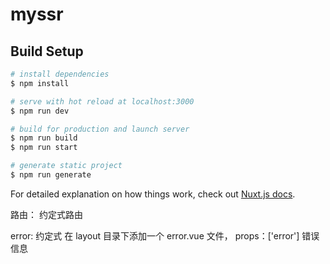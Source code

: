 # myssr

## Build Setup

```bash
# install dependencies
$ npm install

# serve with hot reload at localhost:3000
$ npm run dev

# build for production and launch server
$ npm run build
$ npm run start

# generate static project
$ npm run generate
```

For detailed explanation on how things work, check out [Nuxt.js docs](https://nuxtjs.org).

路由：
  约定式路由
 
error: 
  约定式 在 layout 目录下添加一个 error.vue  文件， props：['error']  错误信息
